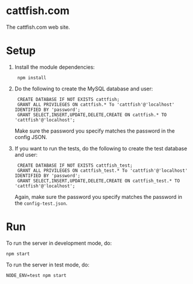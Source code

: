 cattfish.com
============

The cattfish.com web site.

Setup
=====

1. Install the module dependencies:

        npm install
    
2. Do the following to create the MySQL database and user:

        CREATE DATABASE IF NOT EXISTS cattfish;
        GRANT ALL PRIVILEGES ON cattfish.* To 'cattfish'@'localhost' IDENTIFIED BY 'password';
        GRANT SELECT,INSERT,UPDATE,DELETE,CREATE ON cattfish.* TO 'cattfish'@'localhost';

    Make sure the password you specify matches the password in the config JSON.

3. If you want to run the tests, do the following to create the test database and user:

        CREATE DATABASE IF NOT EXISTS cattfish_test;
        GRANT ALL PRIVILEGES ON cattfish_test.* To 'cattfish'@'localhost' IDENTIFIED BY 'password';
        GRANT SELECT,INSERT,UPDATE,DELETE,CREATE ON cattfish_test.* TO 'cattfish'@'localhost';

    Again, make sure the password you specify matches the password in the `config-test.json`.

Run
===

To run the server in development mode, do:

    npm start
    
To run the server in test mode, do:

    NODE_ENV=test npm start